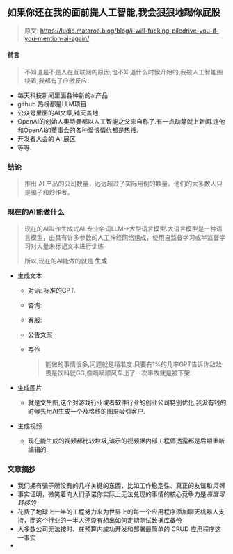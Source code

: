 ## 如果你还在我的面前提人工智能,我会狠狠地踢你屁股

> 原文: https://ludic.mataroa.blog/blog/i-will-fucking-piledrive-you-if-you-mention-ai-again/



#### 前言

>  不知道是不是人在互联网的原因,也不知道什么时候开始的,我被人工智能围绕着,我都有了应激反应.

- 每天科技新闻里面各种新的ai产品
- github 热榜都是LLM项目
- 公众号里面的AI文章,铺天盖地
- OpenAI的创始人奥特曼都以人工智能之父来自称了.有一点动静就上新闻.连他和OpenAI的董事会的各种爱恨情仇都是热搜.
- 开发者大会的 AI 展区
- 等等.

### 结论

> 推出 AI 产品的公司数量，远远超过了实际用例的数量。他们的大多数人只是骗子和炒作者。



### 现在的AI能做什么

> 现在的AI叫作生成式AI.专业名词LLM->大型语言模型.大语言模型是一种语言模型，由具有许多参数的人工神经网络组成，使用自监督学习或半监督学习对大量未标记文本进行训练
>
> 所以,现在的AI能做的就是 **生成**

- 生成文本

  - 对话: 标准的GPT.

  - 咨询:

  - 客服: 

  - 公告文案

  - 写作

    > 能做的事情很多,问题就是精准度.只要有1%的几率GPT告诉你敌敌畏是饮料就GG,像嘀嘀顺风车出了一次事故就是被下架.

- 生成图片

  - 就是文生图,这个对游戏行业或者软件行业的创业公司特别优化,我没有钱的时候先用AI生成一个及格线的图来吸引客户.

- 生成视频

  - 现在能生成的视频都比较垃圾,演示的视频据内部工程师透露都是后期重新编辑的.

### 文章摘抄

- 我们拥有骗子所没有的几样关键的东西，比如工作稳定性、真正的友谊和*灵魂*
- 事实证明，微笑着向人们承诺你实际上无法兑现的事情的核心竞争力是*高度可转移的*
- 花费了地球上一半的工程努力来为世界上的每一个应用程序添加聊天机器人支持，而这个行业的一半人还没有想出如何定期测试数据库备份
- 大多数公司无法按时、在预算内成功开发和部署最简单的 CRUD 应用程序这一事实
- 